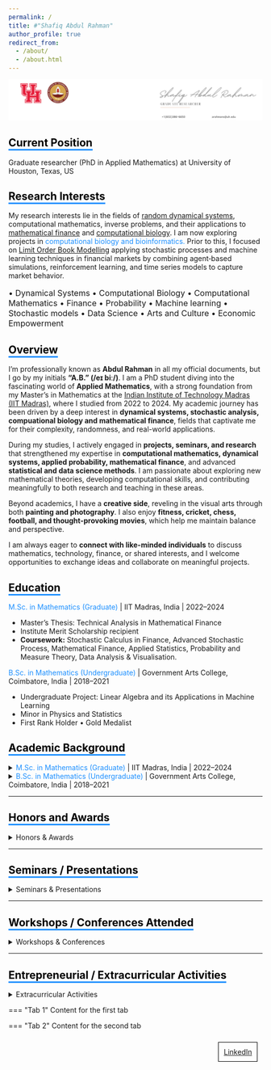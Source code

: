 ```yaml
---
permalink: /
title: #"Shafiq Abdul Rahman"
author_profile: true
redirect_from: 
  - /about/
  - /about.html
---
```

![Image Alt Text](/images/6.jpg)

<!-- Comment this line -->
## <span style="border-bottom: 3px solid #1E90FF; color: black;">Current Position</span>
Graduate researcher (PhD in Applied Mathematics) at University of Houston, Texas, US

          
## <span style="border-bottom: 3px solid #1E90FF; color: black;">Research Interests</span>

My research interests lie in the fields of [random dynamical systems](https://en.wikipedia.org/wiki/Random_dynamical_system), computational mathematics, inverse problems, and their applications to [mathematical finance](https://en.wikipedia.org/wiki/Mathematical_finance) and [computational biology](https://en.wikipedia.org/wiki/Computational_biology). I am now exploring projects in <span style="color: #1E90FF;">computational biology and bioinformatics.</span>  Prior to this, I focused on [Limit Order Book Modelling](https://www.5minutefinance.org/concepts/the-limit-order-book) applying stochastic processes and machine learning techniques in financial markets by combining agent‑based simulations, reinforcement learning, and time series models to capture market behavior.

<p style="font-size:16px;"> • Dynamical Systems • Computational Biology • Computational Mathematics •  Finance • Probability • Machine learning • Stochastic models •  Data Science  • Arts and Culture • Economic Empowerment</p>

## <span style="border-bottom: 3px solid #1E90FF; color: black;">Overview</span>
I’m professionally known as **Abdul Rahman** in all my official documents, but I go by my initials **“A.B.” (/eɪ biː/)**. I am a PhD student diving into the fascinating world of **Applied Mathematics**, with a strong foundation from my Master’s in Mathematics at the [Indian Institute of Technology Madras (IIT Madras)](https://en.wikipedia.org/wiki/IIT_Madras), where I studied from 2022 to 2024. My academic journey has been driven by a deep interest in **dynamical systems, stochastic analysis, compuational biology and mathematical finance**, fields that captivate me for their complexity, randomness, and real-world applications.  

During my studies, I actively engaged in **projects, seminars, and research** that strengthened my expertise in **computational mathematics, dynamical systems, applied probability, mathematical finance**, and advanced **statistical and data science methods**. I am passionate about exploring new mathematical theories, developing computational skills, and contributing meaningfully to both research and teaching in these areas.  

Beyond academics, I have a **creative side**, reveling in the visual arts through both **painting and photography**. I also enjoy **fitness, cricket, chess, football, and thought-provoking movies**, which help me maintain balance and perspective.  

I am always eager to **connect with like-minded individuals** to discuss mathematics, technology, finance, or shared interests, and I welcome opportunities to exchange ideas and collaborate on meaningful projects.


## <span style="border-bottom: 3px solid #1E90FF; color: black;">Education</span>

<span style="color: #1E90FF;">M.Sc. in Mathematics (Graduate)</span> | IIT Madras, India | 2022–2024  
- Master’s Thesis: Technical Analysis in Mathematical Finance  
- Institute Merit Scholarship recipient  
- **Coursework:** Stochastic Calculus in Finance, Advanced Stochastic Process, Mathematical Finance, Applied Statistics, Probability and Measure Theory, Data Analysis & Visualisation. 


<span style="color: #1E90FF;">B.Sc. in Mathematics (Undergraduate)</span> | Government Arts College, Coimbatore, India | 2018–2021  
- Undergraduate Project: Linear Algebra and its Applications in Machine Learning  
- Minor in Physics and Statistics  
- First Rank Holder • Gold Medalist  


## <span style="border-bottom: 3px solid #1E90FF; color: black;">Academic Background</span>

<details>
  <summary><span style="color: #1E90FF;">M.Sc. in Mathematics (Graduate)</span> | IIT Madras, India | 2022–2024</summary>

- Master’s Thesis: Technical Analysis in Mathematical Finance  
- Institute Merit Scholarship recipient  
- **Coursework:** Stochastic Calculus in Finance, Advanced Stochastic Process, Mathematical Finance, Applied Statistics, Probability and Measure Theory, Data Analysis & Visualisation

</details>

<details>
  <summary><span style="color: #1E90FF;">B.Sc. in Mathematics (Undergraduate)</span> | Government Arts College, Coimbatore, India | 2018–2021</summary>

- Undergraduate Project: Linear Algebra and its Applications in Machine Learning  
- Minor in Physics and Statistics  
- First Rank Holder • Gold Medalist

</details>

---

## <span style="border-bottom: 3px solid #1E90FF; color: black;">Honors and Awards</span>

<details>
  <summary>Honors & Awards</summary>

- 2025: Qualified CSIR NET, JRF — Eligible to be Assistant Professor in India  
- 2024: Qualified National level Graduate Aptitude Test in Engineering (GATE)  
- 2022: All India Rank ‑ 196 in IIT‑JAM (among 12,716 Math aspirants)  
- 2021: Rank 1, Topper in Department of Mathematics, Government Arts College, Coimbatore  
- 2018: District Runner, Mathematics Model Exam, CSI College of Engineering, Nilgiris, India  
- 2018: Rank 1, Young Ramanujam of School Awardee, Dhanish Ahmed Institute of Engineering, Coimbatore  
- 2016: Topper, Nilgiri District Achiever, Tamil Nadu School Associations  
- 2016: Topper, Kaitlyn Jeyaraj & Bryan Wood Cash award for centum in Mathematics

</details>

---

## <span style="border-bottom: 3px solid #1E90FF; color: black;">Seminars / Presentations</span>

<details>
  <summary>Seminars & Presentations</summary>

- June 2024: Contributory lectures on "Gaussian Functions, Errors and Stirling’s Approximations" — Summer Workshop on Pure Mathematics  
- April 2024: Presented "Ito's Rule" proof under Prof. Neelesh Upadhye, IIT Madras — Mathematical Finance  
- Feb 2024: Proof of "Approximation of class of functions by simple function using convolution and measure theory" under Prof. Barun Sarkar, IIT Madras — Advanced Stochastic Process  
- Feb 2024: Seminar on "Ito's Integration" for research scholars under Prof. Barun Sarkar, IIT Madras  
- May 2023: Seminar on "GCD over Euclidean Domains" — Mathematics Training and Talent Search Programme, IIT Madras  
- May 2022: Co-led discussion on "Significance of eigenvalues and eigenvectors" with Dr. Saranya, Government Arts College, Coimbatore

</details>

---

## <span style="border-bottom: 3px solid #1E90FF; color: black;">Workshops / Conferences Attended</span>

<details>
  <summary>Workshops & Conferences</summary>

- 2024: Mini Course on Markov Chains by Prof. Manjunath Krishnapur, IISc Bangalore  
- 2024: 5-day International FDP on Financial Mathematics, SPDE Theory, Mathematical Modeling, VIT AP University  
- 2024: International Conference on Stochastic Calculus & Applications to Finance, Kings College London & IIT Madras  
- 2024: Workshop on Valuation of Equity Options using Black-Scholes Model, IIQF  
- 2024: Python in Finance & Open Range Breakout Strategy Workshop, StockGro at IIT Madras  
- 2024: Statistical Modeling & Quant Challenge, Millennium Investment Management, IIT Madras  
- 2024: Advanced Training School on PDEs & MATLAB, K. J. Somaiya College, Mumbai  
- 2023: One-month Summer School integrating Linear Algebra, Probability, Markov Chains, Differential Equations — IIT Madras  
- 2023: MTTS Programme, Linear Algebra, Complex Analysis, Topology, Module & Ring Theory, IIT Madras  
- 2023: Mathematics In-house Symposium, IIT Madras  
- 2022: National Conference on Computational Mathematics, NIT Puducherry  
- 2022: Workshop on Nonlinear Phenomena in Mathematical Biology (Hybrid), IIITM Gwalior  
- 2021: NPTEL Modern Algebra Course, Madurai Kamaraj University  
- 2021: KLA Workshop on AI & HPC in Semiconductor Manufacturing, IIT Madras  
- 2020: Initiation into Linear Algebra, International Workshop, MAR Thoma College  
- 2020: Vedic Mathematics & Foundations, Government Arts College, Coimbatore

</details>

---

## <span style="border-bottom: 3px solid #1E90FF; color: black;">Entrepreneurial / Extracurricular Activities</span>

<details>
  <summary>Extracurricular Activities</summary>

- **Organizer & Initiator:** Weekly Student Seminar Series, Mathematics Department, IIT Madras (Nov 2023 – May 2024)  
- **Student Chief Coordinator:** MTTS Programme, IIT Madras (May 2023) — Facilitated 150+ students  
- **Super Coordinator:** FORAYS 23, IIT Madras (Feb 2023) — Annual Math Fest  
- **Founder:** SMART CART OFFICIAL — Online art & craft studio (Jan 2019 – Present)  
  - Freelance services: Portraits, Doodles, Logo Designing, Calligraphy  
  - Won 2nd prize, Heritage Centre IIT Madras Doodle Competition  
- **Photographer:** EYES OF ABDUL — Photography & Videography Portfolio (Jul 2021 – Present)  
  - Tools: Adobe, Snapseed  
  - Galaxy Masterclass attendee, 2021 — Instructor: Mr. Auditya Venkatesh, Travel Photographer

</details>

=== "Tab 1"
    Content for the first tab

=== "Tab 2"
    Content for the second tab

<!-- ## Get in touch
- Email: [arahmans@uh.edu](arahmans@uh.edu)
- LinkedIn: [Abdul Rahman](https://www.linkedin.com/in/abdul-rahman-s/) -->

<!-- ## <span style="border-bottom: 3px solid #1E90FF; color: black;">Causes</span>
<p style="font-size:16px;"> Computational Mathematics• Dynamical Systems • Finance • Probability • Statistics • Machine learning • Stochastic models •  Data Science • Applied Mathematics  • Arts and Culture • Economic Empowerment</p> -->

<div style="border: 1px solid black; padding: 10px; margin: 10px; display: inline-block; float: right;">
  <a href="https://www.linkedin.com/in/abdul-rahman-s/">LinkedIn</a>
</div>


